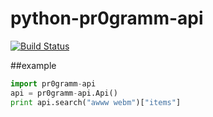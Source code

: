 # python-pr0gramm-api

[![Build Status](https://travis-ci.org/davidmann4/python-pr0gramm-api.svg)](https://travis-ci.org/davidmann4/python-pr0gramm-api)

##example

```python
import pr0gramm-api 
api = pr0gramm-api.Api()
print api.search("awww webm")["items"]
```

